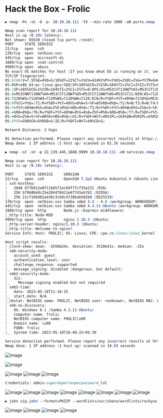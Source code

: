 # Hack the Box - Frolic

```CSS
▶ nmap -Pn -sS -O -p- 10.10.10.111 -T4 --min-rate 1000 -oN ports.nmap

Nmap scan report for 10.10.10.111
Host is up (0.18s latency).
Not shown: 65530 closed tcp ports (reset)
PORT     STATE SERVICE
22/tcp   open  ssh
139/tcp  open  netbios-ssn
445/tcp  open  microsoft-ds
1880/tcp open  vsat-control
9999/tcp open  abyss
No exact OS matches for host (If you know what OS is running on it, see https://nmap.org/submit/ ).
TCP/IP fingerprint:
OS:SCAN(V=7.93%E=4%D=5/18%OT=22%CT=1%CU=42491%PV=Y%DS=2%DC=I%G=Y%TM=646608A
OS:8%P=x86_64-pc-linux-gnu)SEQ(SP=105%GCD=1%ISR=104%TI=Z%CI=I%II=I%TS=8)SEQ
OS:(SP=105%GCD=1%ISR=104%TI=Z%CI=I%TS=8)OPS(O1=M53CST11NW7%O2=M53CST11NW7%O
OS:3=M53CNNT11NW7%O4=M53CST11NW7%O5=M53CST11NW7%O6=M53CST11)WIN(W1=7120%W2=
OS:7120%W3=7120%W4=7120%W5=7120%W6=7120)ECN(R=Y%DF=Y%T=40%W=7210%O=M53CNNSN
OS:W7%CC=Y%Q=)T1(R=Y%DF=Y%T=40%S=O%A=S+%F=AS%RD=0%Q=)T2(R=N)T3(R=N)T4(R=Y%D
OS:F=Y%T=40%W=0%S=A%A=Z%F=R%O=%RD=0%Q=)T5(R=Y%DF=Y%T=40%W=0%S=Z%A=S+%F=AR%O
OS:=%RD=0%Q=)T6(R=Y%DF=Y%T=40%W=0%S=A%A=Z%F=R%O=%RD=0%Q=)T7(R=Y%DF=Y%T=40%W
OS:=0%S=Z%A=S+%F=AR%O=%RD=0%Q=)U1(R=Y%DF=N%T=40%IPL=164%UN=0%RIPL=G%RID=G%R
OS:IPCK=G%RUCK=G%RUD=G)IE(R=Y%DFI=N%T=40%CD=S)

Network Distance: 2 hops

OS detection performed. Please report any incorrect results at https://nmap.org/submit/ .
Nmap done: 1 IP address (1 host up) scanned in 81.36 seconds
```

```CSS
▶ nmap -sC -sV -p 22,139,445,1880,9999 10.10.10.111 -oN services.nmap

Nmap scan report for 10.10.10.111
Host is up (0.18s latency).          
                                          
PORT     STATE SERVICE     VERSION
22/tcp   open  ssh         OpenSSH 7.2p2 Ubuntu 4ubuntu2.4 (Ubuntu Linux; protocol 2.0)
| ssh-hostkey: 
|   2048 877b912a0f11b6571ecb9f77cf35e221 (RSA)                                                                                                                            
|   256 b79b06ddc25e284478411e677d1eb762 (ECDSA)            
|_  256 21cf166d82a430c3c69cd738bab502b0 (ED25519)
139/tcp  open  netbios-ssn Samba smbd 3.X - 4.X (workgroup: WORKGROUP)
445/tcp  open  netbios-ssn Samba smbd 4.3.11-Ubuntu (workgroup: WORKGROUP)
1880/tcp open  http        Node.js (Express middleware)
|_http-title: Node-RED
9999/tcp open  http        nginx 1.10.3 (Ubuntu)
|_http-server-header: nginx/1.10.3 (Ubuntu)
|_http-title: Welcome to nginx!
Service Info: Host: FROLIC; OS: Linux; CPE: cpe:/o:linux:linux_kernel

Host script results:
|_clock-skew: mean: -1h50m24s, deviation: 3h10m31s, median: -25s
| smb-security-mode: 
|   account_used: guest
|   authentication_level: user
|   challenge_response: supported
|_  message_signing: disabled (dangerous, but default)
| smb2-security-mode: 
|   311: 
|_    Message signing enabled but not required
| smb2-time: 
|   date: 2023-05-18T11:18:25
|_  start_date: N/A
|_nbstat: NetBIOS name: FROLIC, NetBIOS user: <unknown>, NetBIOS MAC: 000000000000 (Xerox)
| smb-os-discovery: 
|   OS: Windows 6.1 (Samba 4.3.11-Ubuntu)
|   Computer name: frolic
|   NetBIOS computer name: FROLIC\x00
|   Domain name: \x00
|   FQDN: frolic
|_  System time: 2023-05-18T16:48:25+05:30

Service detection performed. Please report any incorrect results at https://nmap.org/submit/ .
Nmap done: 1 IP address (1 host up) scanned in 19.59 seconds
```

![image](https://github.com/0xhardyboy/Hack-the-Box/assets/83878909/e12b346f-5558-4210-b2b4-49c186a4ed0d)


![image](https://github.com/0xhardyboy/Hack-the-Box/assets/83878909/851dcf12-6391-47b1-b9ac-fcb42bdc725f)

![image](https://github.com/0xhardyboy/Hack-the-Box/assets/83878909/7af09321-c71e-47ce-b7f6-54b97ff4e6d8)
![image](https://github.com/0xhardyboy/Hack-the-Box/assets/83878909/f1d15473-ffae-4dc0-a5d6-d270bf70a618)
![image](https://github.com/0xhardyboy/Hack-the-Box/assets/83878909/a85d3683-a8a5-4a27-8361-694d4b252040)

```CSS
Credentials: admin:superduperlooperpassword_lol
```
![image](https://github.com/0xhardyboy/Hack-the-Box/assets/83878909/9240e526-17ab-45d1-8d1c-e68d93faad60)
![image](https://github.com/0xhardyboy/Hack-the-Box/assets/83878909/7591df2c-cc20-4b54-a986-4027d2568e1b)
![image](https://github.com/0xhardyboy/Hack-the-Box/assets/83878909/66a2d4e4-985d-4b70-a4df-67a7d0ef5b9f)
![image](https://github.com/0xhardyboy/Hack-the-Box/assets/83878909/8bcb57b5-b594-41d8-9474-2a6c6c330aae)
![image](https://github.com/0xhardyboy/Hack-the-Box/assets/83878909/af6f6a17-16bc-440e-b24b-1ed4e5af3922)
![image](https://github.com/0xhardyboy/Hack-the-Box/assets/83878909/e1de19ea-242f-487e-ae2e-3d6486ded4ee)
![image](https://github.com/0xhardyboy/Hack-the-Box/assets/83878909/0c2411a7-e561-4020-89f3-14742d079906)
![image](https://github.com/0xhardyboy/Hack-the-Box/assets/83878909/d3088807-2330-4199-bbc5-4abb33b23b46)

```CSS
▶ john zip.john --format=PKZIP --wordlist=/usr/share/wordlists/rockyou.txt
```
![image](https://github.com/0xhardyboy/Hack-the-Box/assets/83878909/8aa73b29-8e05-43a6-9a3d-83c89d75e6df)
![image](https://github.com/0xhardyboy/Hack-the-Box/assets/83878909/4b12659f-691a-442d-ba04-1b61cb9f71e4)
![image](https://github.com/0xhardyboy/Hack-the-Box/assets/83878909/1a70c288-9200-462f-97f7-608a11632cc8)
![image](https://github.com/0xhardyboy/Hack-the-Box/assets/83878909/a86a288e-db60-4fec-9774-10ef3e0d8f41)
